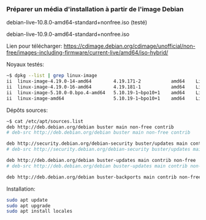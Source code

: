 <h3>Préparer un média d'installation à partir de l'image Debian</h3>
<p>debian-live-10.8.0-amd64-standard+nonfree.iso (testé)</p>
<p>debian-live-10.9.0-amd64-standard+nonfree.iso</p>
<p>Lien pour télécharger: <a href="https://cdimage.debian.org/cdimage/unofficial/non-free/images-including-firmware/current-live/amd64/iso-hybrid/">https://cdimage.debian.org/cdimage/unofficial/non-free/images-including-firmware/current-live/amd64/iso-hybrid/</a></p>


<p>Noyaux testés:</p>

```bash
~$ dpkg --list | grep linux-image
ii  linux-image-4.19.0-14-amd64        4.19.171-2           amd64    Linux 4.19 for 64-bit PCs (signed)
ii  linux-image-4.19.0-16-amd64        4.19.181-1           amd64    Linux 4.19 for 64-bit PCs (signed)
ii  linux-image-5.10.0-0.bpo.4-amd64   5.10.19-1~bpo10+1    amd64    Linux 5.10 for 64-bit PCs (signed)
ii  linux-image-amd64                  5.10.19-1~bpo10+1    amd64    Linux for 64-bit PCs (meta-package)
```

<p>Dépôts sources:</p>

```bash
~$ cat /etc/apt/sources.list
deb http://deb.debian.org/debian buster main non-free contrib
# deb-src http://deb.debian.org/debian buster main non-free contrib

deb http://security.debian.org/debian-security buster/updates main contrib non-free
# deb-src http://security.debian.org/debian-security buster/updates main contrib non-free

deb http://deb.debian.org/debian buster-updates main contrib non-free
# deb-src http://deb.debian.org/debian buster-updates main contrib non-free

deb http://deb.debian.org/debian buster-backports main contrib non-free
```

<p>Installation:</p>

```bash
sudo apt update
sudo apt upgrade
sudo apt install locales
```


